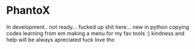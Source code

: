# PhantoX
In development.. not ready...
fucked up shit here...
new in python
copying codes
learning from em
making a menu for my fav tools :)
kindness and help will be always apreciated
fuck love tho
